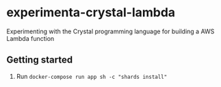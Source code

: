 # experimenta-crystal-lambda

Experimenting with the Crystal programming language for building a AWS Lambda function

## Getting started

1. Run `docker-compose run app sh -c "shards install"`
